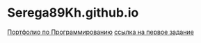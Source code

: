 # Serega89Kh.github.io
<a href="https://serega89kh.github.io/">Портфолио по Программированию</a>
<a href="https://github.com/VexelB/main/blob/master/index.js">ссылка на первое задание</a>
